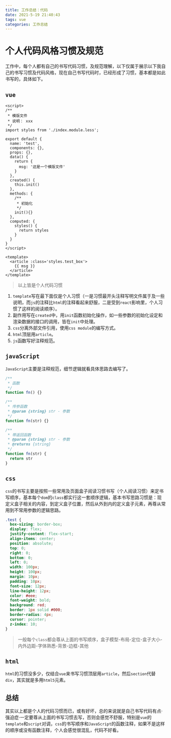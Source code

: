 ```yaml
---
title: 工作总结：代码
date: 2021-5-19 21:40:43
tags: vue
categories: 工作总结
---
```


# 个人代码风格习惯及规范

工作中，每个人都有自己的书写代码习惯，及规范理解，以下仅属于展示以下我自己的书写习惯及代码风格，现在自己书写代码时，已经形成了习惯，基本都是如此书写的，具体如下。

<!-- more -->

## `vue`

```vue
<script>
/**
 * 模版文件
 * 说明： xxx
 */
import styles from './index.module.less';

export default {
  name: 'test',
  components: {},
  props: {},
  data() {
    return {
      msg: '这是一个模版文件'
    }
  },
  created() {
    this.init()
  },
  methods: {
    /**
     * 初始化
     */
    init(){}
  },
  computed: {
    styles() {
      return styles
    }
  }
}
</script>

<template>
  <article :class='styles.test_box'>
    {{ msg }}
  </article>
</template>

```

> 以上皆是个人代码习惯
1. `template`写在最下面仅是个人习惯（一是习惯最开头注释写明文件属于及一些说明，而`js`的注释比`html`的注释看起来舒服，二是受到`react`影响里，个人习惯了这样的阅读顺序）。
2. 副作用写在`created`中，用`init`函数初始化操作，如一些参数的初始化设定和渲染数据的接口的调用，皆在`init`中处理。
3. `css`分离外部文件引用，使用`css module`的编写方式。
4. `html`顶层用`article`。
5. `js`函数写好注释规范。

## `javaScript`

`JavaScript`主要是注释规范，细节逻辑就看具体思路去编写了。

```js
/**
 * 函数
 */
function fn() {}

/**
 * 传参函数
 * @param {string} str - 参数
 */
function fn(str) {}

/**
 * 带返回函数
 * @param {string} str - 参数
 * @returns {string}
 */
function fn(str) {
  return str
}
```

## `css`
`css`的书写主要是按照一些常用及页面盒子阅读习惯书写（个人阅读习惯）来定书写顺序，基本每个`dom`的`class`都实行这一套顺序逻辑，基本书写思路习惯是：现定义盒子相关的内容，到定义盒子位置，然后从外到内的定义盒子元素，再尊从常用到不常用参数的逻辑思路。

```css
.test {
  box-sizing: border-box;
  display: flex;
  justify-content: flex-start;
  align-items: center;
  position: absolute;
  top: 0;
  right: 0;
  bottom: 0;
  left: 0;
  width: 100px;
  height: 100px;
  margin: 10px;
  padding: 10px;
  font-size: 12px;
  line-height: 12px;
  color: #eee;
  font-weight: bold;
  background: red;
  border: 1px solid #000;
  border-radius: 4px;
  cursor: pointer;
  z-index: 10;
}
```
> 一般每个`class`都会尊从上面的书写顺序，盒子模型-布局-定位-盒子大小-内外边距-字体熟悉-背景-边框-其他

## `html`

`html`的习惯没多少，仅结合`vue`来书写习惯顶层用`article`，然后`section`代替`div`，其实就是多用`html5`元素。

## 总结

其实以上都是个人的代码习惯而已，或有好坏，总的来说就是自己书写代码有点·强迫症·一定要尊从上面的书写习惯去写，否则会感觉不舒服，特别是`vue`的`template`和`script`对调，`css`的书写顺序和`JavaScript`的函数注释，如果不是这样的顺序或没有函数注释，个人会感觉很混乱，代码不好看。
